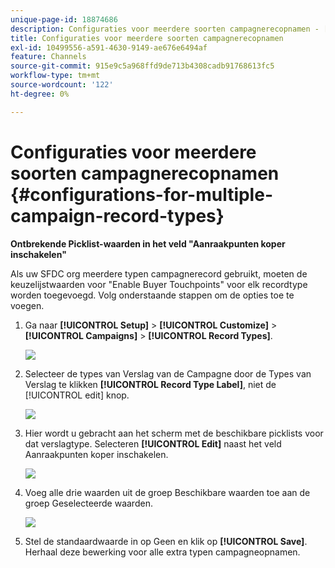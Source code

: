 ```yaml
---
unique-page-id: 18874686
description: Configuraties voor meerdere soorten campagnerecopnamen - [!DNL Marketo Measure]
title: Configuraties voor meerdere soorten campagnerecopnamen
exl-id: 10499556-a591-4630-9149-ae676e6494af
feature: Channels
source-git-commit: 915e9c5a968ffd9de713b4308cadb91768613fc5
workflow-type: tm+mt
source-wordcount: '122'
ht-degree: 0%

---
```


# Configuraties voor meerdere soorten campagnerecopnamen {#configurations-for-multiple-campaign-record-types}

**Ontbrekende Picklist-waarden in het veld &quot;Aanraakpunten koper inschakelen&quot;**

Als uw SFDC org meerdere typen campagnerecord gebruikt, moeten de keuzelijstwaarden voor &quot;Enable Buyer Touchpoints&quot; voor elk recordtype worden toegevoegd. Volg onderstaande stappen om de opties toe te voegen.

1. Ga naar **[!UICONTROL Setup]** > **[!UICONTROL Customize]** > **[!UICONTROL Campaigns]** > **[!UICONTROL Record Types]**.

   ![](assets/1.jpg)

1. Selecteer de types van Verslag van de Campagne door de Types van Verslag te klikken **[!UICONTROL Record Type Label]**, niet de [!UICONTROL edit] knop.

   ![](assets/2.jpg)

1. Hier wordt u gebracht aan het scherm met de beschikbare picklists voor dat verslagtype. Selecteren **[!UICONTROL Edit]** naast het veld Aanraakpunten koper inschakelen.

   ![](assets/3.jpg)

1. Voeg alle drie waarden uit de groep Beschikbare waarden toe aan de groep Geselecteerde waarden.

   ![](assets/4.jpg)

1. Stel de standaardwaarde in op Geen en klik op **[!UICONTROL Save]**. Herhaal deze bewerking voor alle extra typen campagneopnamen.
